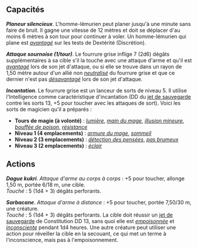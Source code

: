 ## Capacités
_**Planeur silencieux**_. L'homme-lémurien peut planer jusqu'à une minute sans faire de bruit. Il gagne une vitesse de 12 mètres et doit se déplacer d'au moins 6 mètres à son tour pour continuer à voler. Un homme-lémurien qui plane est [_avantagé_](/utiliser-les-caracteristiques/#avantage-et-desavantage) sur les tests de Dextérité (Discrétion).

_**Attaque sournoise (1/tour)**_. Le fourrure grise inflige 7 (2d6) dégâts supplémentaires à sa cible s'il la touche avec une attaque d'arme et qu'il est [_avantagé_](/utiliser-les-caracteristiques/#avantage-et-desavantage) lors de son jet d'attaque, ou si elle se trouve dans un rayon de 1,50 mètre autour d'un allié non [_neutralisé_](/gerer-la-sante-du-personnage/#neutralise) du fourrure grise et que ce dernier n'est pas [_désavantagé_](/utiliser-les-caracteristiques/#avantage-et-desavantage) lors de son jet d'attaque.

_**Incantation**_. Le fourrure grise est un lanceur de sorts de niveau 5. Il utilise l'Intelligence comme caractéristique d'incantation (DD du [jet de sauvegarde](/utiliser-les-caracteristiques/#jets-de-sauvegarde) contre les sorts 13, +5 pour toucher avec les attaques de sort). Voici les sorts de magicien qu'il a préparés :
* **Tours de magie (à volonté)** : [_lumière_](/grimoire/lumiere/), [_main du mage_](/grimoire/main-du-mage/), [_illusion mineure_](/grimoire/illusion-mineure/), [_bouffée de poison_](/grimoire/bouffee-de-poison/), [_résistance_](/grimoire/resistance/)
* **Niveau 1 (4 emplacements)** : [_armure du mage_](/grimoire/armure-du-mage/), [_sommeil_](/grimoire/sommeil/)
* **Niveau 2 (3 emplacements)** : [_détection des pensées_](/grimoire/detection-des-pensees/), [_pas brumeux_](/grimoire/pas-brumeux/)
* **Niveau 3 (2 emplacements)** : [_éclair_](/grimoire/eclair/)

## Actions
_**Dague kukri**_. _Attaque d'arme au corps à corps_ : +5 pour toucher, allonge 1,50 m, portée 6/18 m, une cible.  
_Touché_ : 5 (1d4 + 3) dégâts perforants.

_**Sarbacane**_. _Attaque d'arme à distance_ : +5 pour toucher, portée 7,50/30 m, une créature.  
_Touché_ : 5 (1d4 + 3) dégâts perforants. La cible doit réussir un [jet de sauvegarde](/utiliser-les-caracteristiques/#jets-de-sauvegarde) de Constitution DD 13, sans quoi elle est [_empoisonnée_](/gerer-la-sante-du-personnage/#empoisonne) et [_inconsciente_](/gerer-la-sante-du-personnage/#inconscient) pendant 1d4 heures. Une autre créature peut utiliser une action pour réveiller la cible en la secouant, ce qui met un terme à l'inconscience, mais pas à l'empoisonnement.
